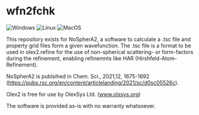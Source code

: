 # wfn2fchk

![Windows](https://github.com/floriankleemiss/wfn2fchk/actions/workflows/c-cpp_windows.yaml/badge.svg)
![Linux](https://github.com/floriankleemiss/wfn2fchk/actions/workflows/c-cpp_linux.yaml/badge.svg)
![MacOS](https://github.com/floriankleemiss/wfn2fchk/actions/workflows/c-cpp_macos.yaml/badge.svg)

This repository exists for NoSpherA2, a software to calculate a .tsc file and property grid files form a given wavefunction. The .tsc file is a format to be used in olex2.refine for the use of non-spherical scattering- or form-factors during the refinement, enabling refinemnts like HAR (Hirshfeld-Atom-Refinement).

NoSpherA2 is publsihed in Chem. Sci., 2021,12, 1675-1692 (https://pubs.rsc.org/en/content/articlelanding/2021/sc/d0sc05526c).

Olex2 is free for use by OlexSys Ltd. (www.olxsys.org)

The software is provided as-is with no warranty whatsoever.
